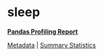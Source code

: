 # sleep

[**Pandas Profiling Report**](https://epistasislab.github.io/penn-ml-benchmarks/profile/sleep.html)

[Metadata](metadata.yaml) | [Summary Statistics](summary_stats.tsv)

